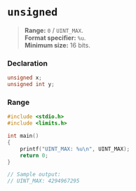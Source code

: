 # `unsigned`

> **Range:** `0` / `UINT_MAX`.  
> **Format specifier:** `%u`.  
> **Minimum size:** 16 bits.

### Declaration

```c
unsigned x;
unsigned int y;
```

### Range

```c
#include <stdio.h>
#include <limits.h>

int main()
{
    printf("UINT_MAX: %u\n", UINT_MAX);
    return 0;
}

// Sample output:
// UINT_MAX: 4294967295
```